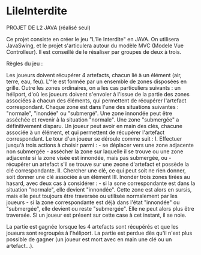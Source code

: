 # LileInterdite
PROJET DE L2 JAVA (réalisé seul)

Ce projet consiste en créer le jeu "L'île Interdite" en JAVA. On utilisera JavaSwing, et le projet s'articulera autour du modèle MVC (Modele Vue Controlleur). Il est conseillé de le résaliser par groupes de deux à trois. 

Règles du jeu :

Les joueurs doivent récupérer 4 artefacts, chacun lié à un élément (air, terre, eau, feu). L'^le est formée par un ensemble de zones disposées en grille. Outre les zones ordinaires, on a les cas particuliers suivants :  un héliport, d'où les joueurs doivent s'envoler à l'issue de la partie
                                                  des zones associées à chacun des éléments, qui permettent de récupérer l'artefact correspondant.
Chaque zone est dans l'une des situations suivantes : "normale", "inondée" ou "submergé". Une zone innondée peut être asséchée et revenir à la situation "normale". Une zone "submergée" a définitivement disparu. Un joueur peut avoir en main des clés, chacune associée à un élément, et qui permettent de récupérer l'artefact correspondant. Le tour d'un joueur se déroule comme suit : 
                    I. Effectuer jusqu'à trois actions à choisir parmi :
                              - se déplacer vers une zone adjacente non submergée
                              - assécher la zone sur laquelle il se trouve ou une zone adjacente si la zone visée est innondée, mais pas submergée, ou
                              - récupérer un artefact s'il se trouve sur une zeone d'artefact et possède la clé correspondante.
                    II. Chercher une clé, ce qui peut soit ne rien donner, soit donner une clé associée à un élément
                    III. Inonder trois zones tirées au hasard, avec deux cas à considérer : 
                        - si la sone correspondante est dans la situation "normale", elle devient "innondée". Cette zone est alors en sursis, mais elle peut toujours être traversée ou utilisée normalement par les joueurs
                        - si la zone correspondante est déjà dans l'état "innondée" ou "submergée", elle devient ou reste "submergée". Elle ne peut alors plus être traversée. Si un joueur est présent sur cette case à cet instant, il se noie.
                        
La partie est gagnée lorsque les 4 artefacts sont récupérés et que les joueurs sont regroupés à l'héliport. La partie est perdue dès qu'il n'est plus possible de gagner (un joueur est mort avec en main une clé ou un artefact...).

                                                
